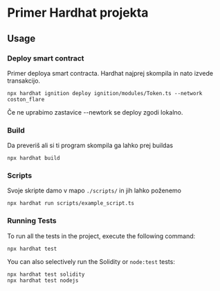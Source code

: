 # Primer Hardhat projekta

## Usage

### Deploy smart contract
Primer deploya smart contracta. Hardhat najprej skompila in nato izvede transakcijo.
```shell
npx hardhat ignition deploy ignition/modules/Token.ts --network coston_flare
```
Če ne uprabimo zastavice --newtork se deploy zgodi lokalno.

### Build
Da preveriš ali si ti program skompila ga lahko prej buildas
```shell
npx hardhat build
```

### Scripts
Svoje skripte damo v mapo `./scripts/` in jih lahko poženemo
```shell
npx hardhat run scripts/example_script.ts
```

### Running Tests

To run all the tests in the project, execute the following command:

```shell
npx hardhat test
```

You can also selectively run the Solidity or `node:test` tests:

```shell
npx hardhat test solidity
npx hardhat test nodejs
```


